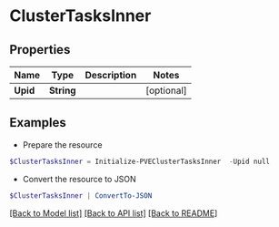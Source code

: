 # ClusterTasksInner
## Properties

Name | Type | Description | Notes
------------ | ------------- | ------------- | -------------
**Upid** | **String** |  | [optional] 

## Examples

- Prepare the resource
```powershell
$ClusterTasksInner = Initialize-PVEClusterTasksInner  -Upid null
```

- Convert the resource to JSON
```powershell
$ClusterTasksInner | ConvertTo-JSON
```

[[Back to Model list]](../README.md#documentation-for-models) [[Back to API list]](../README.md#documentation-for-api-endpoints) [[Back to README]](../README.md)

